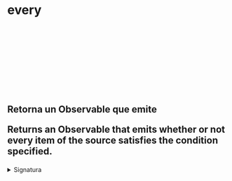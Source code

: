 <div class="page-heading">

# every

<a target="_blank" href="https://github.com/ReactiveX/rxjs/blob/master/src/internal/operators/every.ts">
<svg>
  <use xlink:href="/assets/icons/github.svg#github"></use>
</svg>
</a>
</div>

<h2 class="subtitle"> Retorna un Observable que emite

Returns an Observable that emits whether or not every item of the source satisfies the condition specified.

</h2>

<details>
<summary>Signatura</summary>

### Firma

`every<T>(predicate: (value: T, index: number, source: Observable<T>) => boolean, thisArg?: any): OperatorFunction<T, boolean>`

### Parameters

<table>
<tr><td>predicate</td><td>Una función que determina si el valor cumple o no la condición.</td></tr>
<tr><td>thisArg</td><td>Opcional. El valor por defecto es <code>undefined</code>.
Objeto opcional que se utiliza como valor del <code>this</code> en la *callback*</td></tr>

<table>

### Retorna

`OperatorFunction<T, boolean>`: Un Observable de un solo valor booleano que determina si todos los elementos del Observable fuente cumplen la condición especificada.

</details>

## Descripción

Si todos los valores emitidos por el Observable fuente cumplen la condición especificada, `every` emite _true_. Si hay algún valor que no cumpla la condición, se emite _false_.

## Ejemplos

**Comprobar si todos los valores emitidos son numéricos**

<a target="_blank" href="https://stackblitz.com/edit/rxjs-every-1?file=index.ts">StackBlitz</a>

```javascript
import { of } from "rxjs";
import { every } from "rxjs/operators";

const number$ = of(1, 2, 3, 4);

number$.pipe(every((n) => Number.isInteger(n))).subscribe(console.log);
// Salida: true
```

**Comprobar si todos los valores emitidos son menores a 2**

<a target="_blank" href="https://stackblitz.com/edit/rxjs-every-2?file=index.ts">StackBlitz</a>

```javascript
import { of } from "rxjs";
import { every } from "rxjs/operators";

const number$ = of(1, 2, 3, 4);

number$.pipe(every((n) => n < 2)).subscribe(console.log);
// Salida: false
```

**Comprobar si todas las peticiones tienen un status 200 (todo OK)**

<a target="_blank" href="https://stackblitz.com/edit/rxjs-every-3?file=index.ts">StackBlitz</a>

```javascript
import { of } from "rxjs";
import { every, concatMap } from "rxjs/operators";
import { ajax } from "rxjs/ajax";

const pokemonId$ = of(1, 5, 6);

function getPokemon(id: number) {
  return ajax(`https://pokeapi.co/api/v2/pokemon/${id}`);
}

pokemonId$
  .pipe(
    concatMap((id) => getPokemon(id)),
    every(({ status }) => status === 200)
  )
  .subscribe(console.log);
// Salida: true
```

### Ejemplo de la documentación oficial

**Un simple ejemplo que emite _true_ si todos los elementos son menores a 5, _false_ en caso contrario**

```javascript
import { of } from "rxjs";
import { every } from "rxjs/operators";

of(1, 2, 3, 4, 5, 6)
  .pipe(every((x) => x < 5))
  .subscribe((x) => console.log(x)); // -> false
```

## Recursos adicionales

- <a target="_blank" href="https://rxjs.dev/api/operators/every">Documentación oficial en inglés</a>
